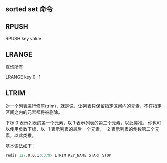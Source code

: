 
## sorted set 命令

## RPUSH

RPUSH key value

## LRANGE 

查询所有

LRANGE key 0 -1

## LTRIM
对一个列表进行修剪(trim)，就是说，让列表只保留指定区间内的元素，不在指定区间之内的元素都将被删除。

下标 0 表示列表的第一个元素，以 1 表示列表的第二个元素，以此类推。 你也可以使用负数下标，以 -1 表示列表的最后一个元素， -2 表示列表的倒数第二个元素，以此类推。 

基本语法如下：
```s
redis 127.0.0.1:6379> LTRIM KEY_NAME START STOP
```




